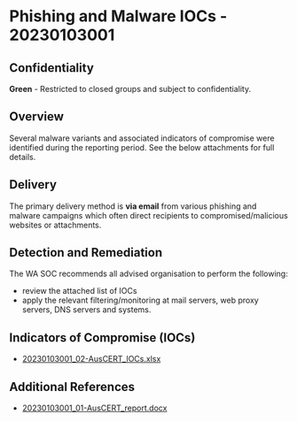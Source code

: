   
# Phishing and Malware IOCs - 20230103001

## Confidentiality
**Green** - Restricted to closed groups and subject to confidentiality.

## Overview
Several malware variants and associated indicators of compromise were identified during the reporting period. See the below attachments for full details.

## Delivery
The primary delivery method is **via email** from various phishing and malware campaigns which often direct recipients to compromised/malicious websites or attachments.

## Detection and Remediation
The WA SOC recommends  all advised organisation to perform the following:
- review the attached list of IOCs 
- apply the relevant filtering/monitoring at mail servers, web proxy servers, DNS servers and systems.

## Indicators of Compromise (IOCs)
- [20230103001_02-AusCERT_IOCs.xlsx](/tlp-green/advisories/attachments/20230103001_02-AusCERT_indicators.xlsx)

## Additional References
- [20230103001_01-AusCERT_report.docx](/tlp-green/advisories/attachments/20230103001_01-AusCERT_report.docx)